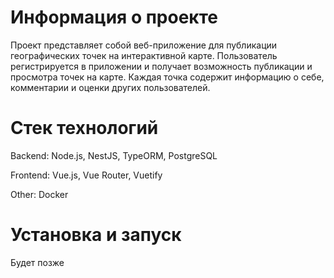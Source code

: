 # Информация о проекте

Проект представляет собой веб-приложение для публикации 
географических точек на интерактивной карте. Пользователь
регистрируется в приложении и получает возможность
публикации и просмотра точек на карте. Каждая точка содержит
информацию о себе, комментарии и оценки других пользователей.

# Стек технологий

Backend: Node.js, NestJS, TypeORM, PostgreSQL

Frontend: Vue.js, Vue Router, Vuetify

Other: Docker

# Установка и запуск

Будет позже